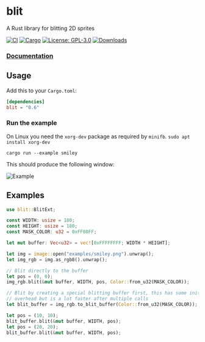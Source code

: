# blit
A Rust library for blitting 2D sprites

<a href="https://github.com/tversteeg/const-tweaker/actions"><img src="https://github.com/tversteeg/const-tweaker/workflows/CI/badge.svg" alt="CI"/></a>
[![Cargo](https://img.shields.io/crates/v/blit.svg)](https://crates.io/crates/blit) [![License: GPL-3.0](https://img.shields.io/crates/l/blit.svg)](#license) [![Downloads](https://img.shields.io/crates/d/blit.svg)](#downloads)

### [Documentation](https://docs.rs/blit/)

## Usage

Add this to your `Cargo.toml`:

```toml
[dependencies]
blit = "0.6"
```

### Run the example

On Linux you need the `xorg-dev` package as required by `minifb`. `sudo apt install xorg-dev`

    cargo run --example smiley

This should produce the following window:

![Example](img/example.png?raw=true)

## Examples

```rust
use blit::BlitExt;

const WIDTH: usize = 180;
const HEIGHT: usize = 180;
const MASK_COLOR: u32 = 0xFF00FF;

let mut buffer: Vec<u32> = vec![0xFFFFFFFF; WIDTH * HEIGHT];

let img = image::open("examples/smiley.png").unwrap();
let img_rgb = img.as_rgb8().unwrap();

// Blit directly to the buffer
let pos = (0, 0);
img_rgb.blit(&mut buffer, WIDTH, pos, Color::from_u32(MASK_COLOR));

// Blit by creating a special blitting buffer first, this has some initial
// overhead but is a lot faster after multiple calls
let blit_buffer = img_rgb.to_blit_buffer(Color::from_u32(MASK_COLOR));

let pos = (10, 10);
blit_buffer.blit(&mut buffer, WIDTH, pos);
let pos = (20, 20);
blit_buffer.blit(&mut buffer, WIDTH, pos);
```
